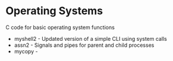 # Operating Systems
C code for basic operating system functions

- myshell2 - Updated version of a simple CLI using system calls
- assn2 - Signals and pipes for parent and child processes
- mycopy - 

